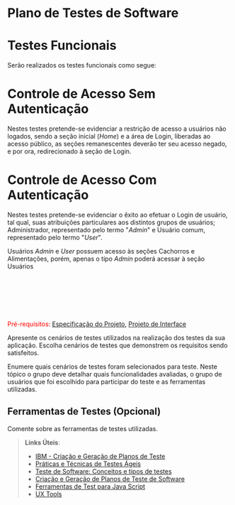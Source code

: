 # Plano de Testes de Software

# Testes Funcionais
Serão realizados os testes funcionais como segue:

# Controle de Acesso Sem Autenticação

Nestes testes pretende-se evidenciar a restrição de acesso a usuários não logados, sendo a seção inicial (<i>Home</i>) e a área de Login, liberadas ao acesso público, as seções remanescentes deverão ter seu acesso negado, e por ora, redirecionado à seção de Login.

# Controle de Acesso Com Autenticação

Nestes testes pretende-se evidenciar o êxito ao efetuar o Login de usuário, tal qual, suas atribuições particulares aos distintos grupos de usuários; Administrador, representado pelo termo "<i>Admin</i>"
e Usuário comum, representado pelo termo "<i>User</i>".

Usuários <i>Admin</i> e <i>User</i> possuem acesso às seções Cachorros e Alimentações, porém, apenas o tipo <i>Admin</i> poderá acessar à seção Usuários










<br><br><br><br><br>

<span style="color:red">Pré-requisitos: <a href="2-Especificação do Projeto.md"> Especificação do Projeto</a></span>, <a href="3-Projeto de Interface.md"> Projeto de Interface</a>

Apresente os cenários de testes utilizados na realização dos testes da sua aplicação. Escolha cenários de testes que demonstrem os requisitos sendo satisfeitos.

Enumere quais cenários de testes foram selecionados para teste. Neste tópico o grupo deve detalhar quais funcionalidades avaliadas, o grupo de usuários que foi escolhido para participar do teste e as ferramentas utilizadas.
 
## Ferramentas de Testes (Opcional)

Comente sobre as ferramentas de testes utilizadas.
 
> **Links Úteis**:
> - [IBM - Criação e Geração de Planos de Teste](https://www.ibm.com/developerworks/br/local/rational/criacao_geracao_planos_testes_software/index.html)
> - [Práticas e Técnicas de Testes Ágeis](http://assiste.serpro.gov.br/serproagil/Apresenta/slides.pdf)
> -  [Teste de Software: Conceitos e tipos de testes](https://blog.onedaytesting.com.br/teste-de-software/)
> - [Criação e Geração de Planos de Teste de Software](https://www.ibm.com/developerworks/br/local/rational/criacao_geracao_planos_testes_software/index.html)
> - [Ferramentas de Test para Java Script](https://geekflare.com/javascript-unit-testing/)
> - [UX Tools](https://uxdesign.cc/ux-user-research-and-user-testing-tools-2d339d379dc7)

